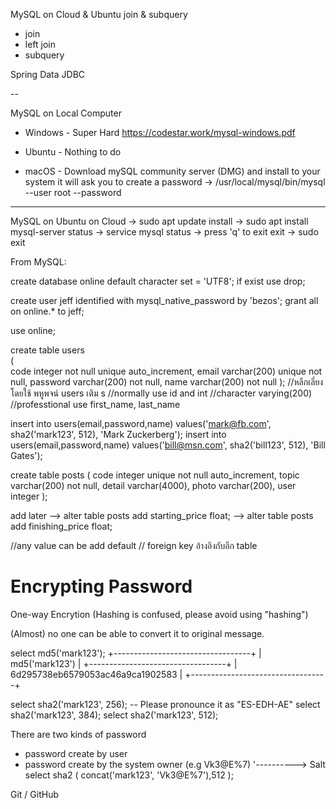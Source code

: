 
MySQL
on Cloud & Ubuntu
join & subquery
- join
- left join
- subquery

Spring Data JDBC


--

MySQL on Local Computer
- Windows - Super Hard
			https://codestar.work/mysql-windows.pdf

- Ubuntu  - Nothing to do

- macOS	  - Download mySQL community server (DMG) and install to your system it will ask
			you to create a password
		  -> /usr/local/mysql/bin/mysql --user root --password

---

MySQL on Ubuntu on Cloud
			-> sudo apt update
install		-> sudo apt install mysql-server
status		-> service mysql status -> press 'q' to exit
exit		-> sudo exit

From MySQL:

create database online default character set = 'UTF8';
if exist use drop;

create user jeff identified with mysql_native_password by 'bezos';
grant all on online.* to jeff;

use online;

create table users	
(	
	 code	  integer not null unique auto_increment,
	 email	  varchar(200) unique not null,
	 password varchar(200) not null,
	 name	  varchar(200) not null
);
//หลีกเลี่ยงโดยใช้ พหูพจน์ users เติม s
//normally use id and int
//character varying(200)
//professtional use first_name, last_name


insert into users(email,password,name)
	 values('mark@fb.com', sha2('mark123', 512), 'Mark Zuckerberg');
insert into users(email,password,name)
	 values('bill@msn.com', sha2('bill123', 512), 'Bill Gates');

create table posts
(
	 code	 integer unique not null auto_increment,
	 topic	 varchar(200) not null,
	 detail	 varchar(4000),
	 photo	 varchar(200),
	 user	 integer 
);


add later --> alter table posts add starting_price float;
		  --> alter table posts add finishing_price float;

//any value can be add default
// foreign key อ้างอิงกับอีก table

Encrypting Password
===================
One-way Encrytion (Hashing is confused, please avoid using "hashing")

(Almost) no one can be able to convert it to original message.

select md5('mark123');
+----------------------------------+
| md5('mark123')                   |
+----------------------------------+
| 6d295738eb6579053ac46a9ca1902583 |
+----------------------------------+

select sha2('mark123', 256);		-- Please pronounce it as "ES-EDH-AE"
select sha2('mark123', 384);
select sha2('mark123', 512);

There are two kinds of password
- password create by user
- password create by the system owner (e.g Vk3@E%7)
								'----------> Salt
select sha2 ( concat('mark123', 'Vk3@E%7'),512 );

Git / GitHub







